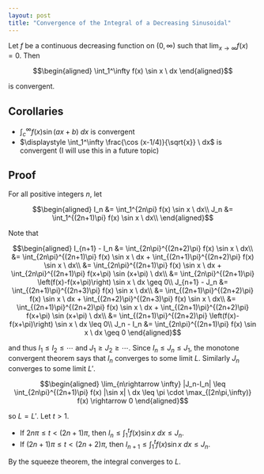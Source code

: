```yaml
---
layout: post
title: "Convergence of the Integral of a Decreasing Sinusoidal"
---
```


Let $f$ be a continuous decreasing function on $(0,\infty)$ such that $\displaystyle \lim_{x\rightarrow \infty} f(x) = 0$. Then

$$\begin{aligned}
    \int_1^\infty f(x) \sin x \ dx
\end{aligned}$$

is convergent. 

## Corollaries

- $\displaystyle \int_c^\infty f(x) \sin (ax+b) \ dx$ is convergent
- $\displaystyle \int_1^\infty \frac{\cos (x-1/4)}{\sqrt{x}} \ dx$ is convergent (I will use this in a future topic)

## Proof

For all positive integers $n$, let

$$\begin{aligned}
    I_n &= \int_1^{2n\pi} f(x) \sin x \ dx\\
    J_n &= \int_1^{(2n+1)\pi} f(x) \sin x \ dx\\
\end{aligned}$$

Note that

$$\begin{aligned}
    I_{n+1} - I_n &= \int_{2n\pi}^{(2n+2)\pi} f(x) \sin x \ dx\\
    &= \int_{2n\pi}^{(2n+1)\pi} f(x) \sin x \ dx + \int_{(2n+1)\pi}^{(2n+2)\pi} f(x) \sin x \ dx\\
    &= \int_{2n\pi}^{(2n+1)\pi} f(x) \sin x \ dx + \int_{2n\pi}^{(2n+1)\pi} f(x+\pi) \sin (x+\pi) \ dx\\
    &= \int_{2n\pi}^{(2n+1)\pi} \left(f(x)-f(x+\pi)\right) \sin x \ dx \geq 0\\
    J_{n+1} - J_n &= \int_{(2n+1)\pi}^{(2n+3)\pi} f(x) \sin x \ dx\\
    &= \int_{(2n+1)\pi}^{(2n+2)\pi} f(x) \sin x \ dx + \int_{(2n+2)\pi}^{(2n+3)\pi} f(x) \sin x \ dx\\
    &= \int_{(2n+1)\pi}^{(2n+2)\pi} f(x) \sin x \ dx + \int_{(2n+1)\pi}^{(2n+2)\pi} f(x+\pi) \sin (x+\pi) \ dx\\
    &= \int_{(2n+1)\pi}^{(2n+2)\pi} \left(f(x)-f(x+\pi)\right) \sin x \ dx \leq 0\\
    J_n - I_n &= \int_{2n\pi}^{(2n+1)\pi} f(x) \sin x \ dx \geq 0
\end{aligned}$$

and thus $I_1\leq I_2 \leq \cdots$ and $J_1 \geq J_2 \geq \cdots$. Since $I_n \leq J_n \leq J_1$, the monotone convergent theorem says that $I_n$ converges to some limit $L$. Similarly $J_n$ converges to some limit $L'$. 

$$\begin{aligned}
    \lim_{n\rightarrow \infty} |J_n-I_n| \leq \int_{2n\pi}^{(2n+1)\pi} f(x) |\sin x| \ dx \leq \pi \cdot \max_{[2n\pi,\infty)} f(x) \rightarrow 0
\end{aligned}$$

so $L=L'$. Let $t>1$.

- If $2n\pi \leq t < (2n+1)\pi$, then $I_n \leq \displaystyle \int_1^tf(x)\sin x \ dx \leq J_n$.
- If $(2n+1)\pi \leq t < (2n+2)\pi$, then $I_{n+1} \leq \displaystyle \int_1^tf(x)\sin x \ dx \leq J_n$.

By the squeeze theorem, the integral converges to $L$.
